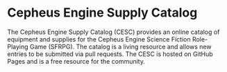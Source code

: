 # Cepheus Engine Supply Catalog

The Cepheus Engine Supply Catalog (CESC) provides an online catalog of equipment and supplies for the Cepheus Engine Science Fiction Role-Playing Game (SFRPG). The catalog is a living resource and allows new entries to be submitted via pull requests. The CESC is hosted on GitHub Pages and is a free resource for the community.
